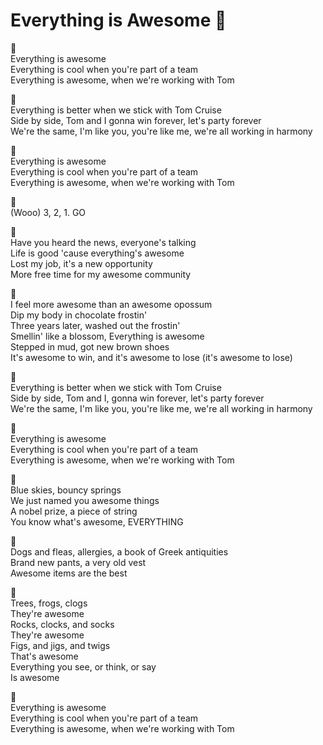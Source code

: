# Everything is Awesome 🎵

🎵  
Everything is awesome   
Everything is cool when you're part of a team  
Everything is awesome, when we're working with Tom  

🎵  
Everything is better when we stick with Tom Cruise  
Side by side, Tom and I gonna win forever, let's party forever   
We're the same, I'm like you, you're like me, we're all working in harmony  

🎵  
Everything is awesome   
Everything is cool when you're part of a team  
Everything is awesome, when we're working with Tom  

🎵  
(Wooo) 3, 2, 1. GO  

🎵  
Have you heard the news, everyone's talking   
Life is good 'cause everything's awesome   
Lost my job, it's a new opportunity   
More free time for my awesome community  

🎵  
I feel more awesome than an awesome opossum   
Dip my body in chocolate frostin'   
Three years later, washed out the frostin'   
Smellin' like a blossom, Everything is awesome   
Stepped in mud, got new brown shoes   
It's awesome to win, and it's awesome to lose (it's awesome to lose)  

🎵  
Everything is better when we stick with Tom Cruise  
Side by side, Tom and I, gonna win forever, let's party forever   
We're the same, I'm like you, you're like me, we're all working in harmony  

🎵  
Everything is awesome   
Everything is cool when you're part of a team  
Everything is awesome, when we're working with Tom  

🎵  
Blue skies, bouncy springs   
We just named you awesome things   
A nobel prize, a piece of string   
You know what's awesome, EVERYTHING  

🎵  
Dogs and fleas, allergies, a book of Greek antiquities   
Brand new pants, a very old vest   
Awesome items are the best  

🎵  
Trees, frogs, clogs   
They're awesome   
Rocks, clocks, and socks   
They're awesome   
Figs, and jigs, and twigs   
That's awesome   
Everything you see, or think, or say   
Is awesome  

🎵  
Everything is awesome   
Everything is cool when you're part of a team  
Everything is awesome, when we're working with Tom   
